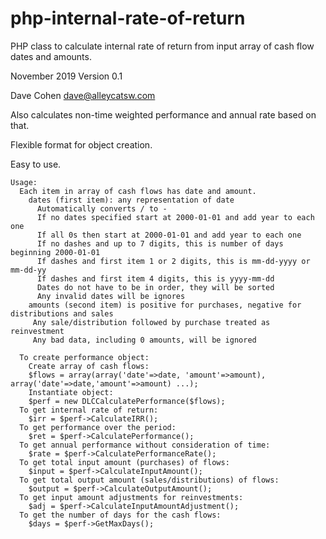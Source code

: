 # php-internal-rate-of-return
PHP class to calculate internal rate of return from input array of cash flow dates and amounts.

November 2019
Version 0.1

Dave Cohen
dave@alleycatsw.com

Also calculates non-time weighted performance and annual rate based on that.

Flexible format for object creation.

Easy to use.

 
    Usage:
      Each item in array of cash flows has date and amount.
        dates (first item): any representation of date
          Automatically converts / to -
          If no dates specified start at 2000-01-01 and add year to each one
          If all 0s then start at 2000-01-01 and add year to each one
          If no dashes and up to 7 digits, this is number of days beginning 2000-01-01
          If dashes and first item 1 or 2 digits, this is mm-dd-yyyy or mm-dd-yy
          If dashes and first item 4 digits, this is yyyy-mm-dd
          Dates do not have to be in order, they will be sorted
          Any invalid dates will be ignores
        amounts (second item) is positive for purchases, negative for distributions and sales
         Any sale/distribution followed by purchase treated as reinvestment
         Any bad data, including 0 amounts, will be ignored
   
      To create performance object:
        Create array of cash flows:
        $flows = array(array('date'=>date, 'amount'=>amount), array('date'=>date,'amount'=>amount) ...);
        Instantiate object:
        $perf = new DLCCalculatePerformance($flows);
      To get internal rate of return:
        $irr = $perf->CalculateIRR();
      To get performance over the period:
        $ret = $perf->CalculatePerformance();
      To get annual performance without consideration of time:
        $rate = $perf->CalculatePerformanceRate();
      To get total input amount (purchases) of flows:
        $input = $perf->CalculateInputAmount();
      To get total output amount (sales/distributions) of flows:
        $output = $perf->CalculateOutputAmount();
      To get input amount adjustments for reinvestments:
        $adj = $perf->CalculateInputAmountAdjustment();
      To get the number of days for the cash flows:
        $days = $perf->GetMaxDays();
   
